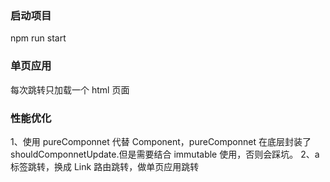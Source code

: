 ### 启动项目

npm run start

### 单页应用

每次跳转只加载一个 html 页面

### 性能优化

1、使用 pureComponnet 代替 Component，pureComponnet 在底层封装了 shouldComponnetUpdate.但是需要结合 immutable 使用，否则会踩坑。
2、a 标签跳转，换成 Link 路由跳转，做单页应用跳转
